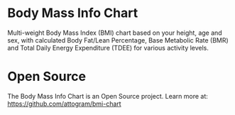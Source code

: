 #  Body Mass Info Chart

Multi-weight Body Mass Index (BMI) chart based on your height, age and sex, with calculated Body Fat/Lean Percentage, Base Metabolic Rate (BMR) and Total Daily Energy Expenditure (TDEE) for various activity levels.

# Open Source

The Body Mass Info Chart is an Open Source project.
Learn more at: https://github.com/attogram/bmi-chart
